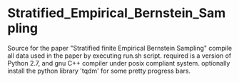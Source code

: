 # Stratified_Empirical_Bernstein_Sampling
Source for the paper "Stratified finite Empirical Bernstein Sampling"
compile all data used in the paper by executing run.sh script.
required is a version of Python 2.7, and gnu C++ compiler under posix compliant system.
optionally install the python library 'tqdm' for some pretty progress bars.
